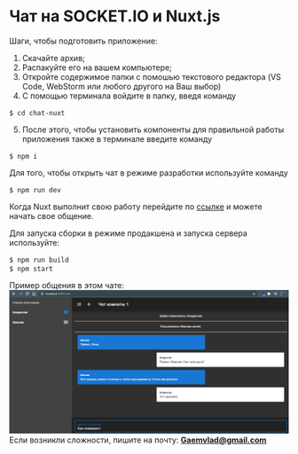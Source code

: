 # Чат на SOCKET.IO и Nuxt.js 

Шаги, чтобы подготовить приложение:
  1. Скачайте архив;
  2. Распакуйте его на вашем компьютере;
  3. Откройте содержимое папки с помошью текстового редактора (VS Code, WebStorm или любого другого на Ваш выбор)
  4. С помощью терминала войдите в папку, введя команду 
  ```
  $ cd chat-nuxt
  ```
  5. После этого, чтобы установить компоненты для правильной работы приложения также в терминале введите команду 
  ```
  $ npm i
  ```
Для того, чтобы открыть чат в режиме разработки используйте команду 
```
$ npm run dev
```
Когда Nuxt выполнит свою работу перейдите по [ссылке](http://localhost:3000) и можете начать свое общение.

Для запуска сборки в режиме продакшена и запуска сервера используйте:
```
$ npm run build
$ npm start
```

Пример общения в этом чате:
![chat img](./static/chat.png)
Если возникли сложности, пишите на почту: **Gaemvlad@gmail.com**
